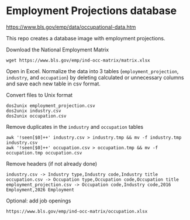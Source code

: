 # Employment Projections database

https://www.bls.gov/emp/data/occupational-data.htm

This repo creates a database image with employment projections.

Download the National Employment Matrix

    wget https://www.bls.gov/emp/ind-occ-matrix/matrix.xlsx

Open in Excel. Normalize the data into 3 tables (`employment_projection`, `industry`, and `occupation`) by deleting calculated or unnecessary columns and save each new table in csv format.

Convert files to Unix format

    dos2unix employment_projection.csv
    dos2unix industry.csv
    dos2unix occupation.csv

Remove duplicates in the `industry` and `occupation` tables

    awk '!seen[$0]++' industry.csv > industry.tmp && mv -f industry.tmp industry.csv
    awk '!seen[$0]++' occupation.csv > occupation.tmp && mv -f occupation.tmp occupation.csv

Remove headers (if not already done)

    industry.csv -> Industry type,Industry code,Industry title
    occupation.csv -> Occupation type,Occupation code,Occupation title
    employment_projection.csv -> Occupation code,Industry code,2016 Employment,2026 Employment

Optional: add job openings

    https://www.bls.gov/emp/ind-occ-matrix/occupation.xlsx
